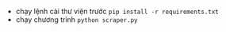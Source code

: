* chạy lệnh cài thư viện trước 
``` pip install -r requirements.txt ```
* chạy chương trình ``` python scraper.py ```
